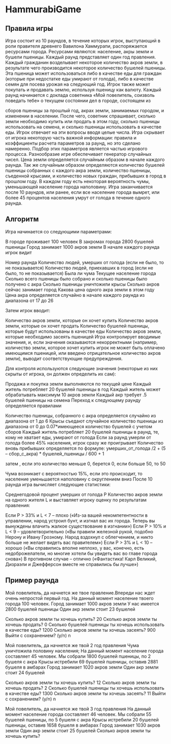 # HammurabiGame

## Правила игры
Игра состоит из 10 раундов, в течение которых игрок, выступающий в роли правителя древнего Вавилона Хаммурапи, распоряжается ресурсами города. Ресурсами являются: население, акры земли и бушели пшеницы. Каждый раунд представляет один год правления. Каждый гражданин возделывает некоторое количество акров земли, в результате чего производится некоторое количество бушелей пшеницы. Эта пшеница может использоваться либо в качестве еды для граждан (которые при недостатке еды умирают от голода), либо в качестве семян для посева урожая на следующий год. Игрок также может покупать и продавать землю, используя пшеницу как валюту.
Каждый раунд начинается с доклада советника «Мой повелитель, соизволь поведать тебе» о текущем состоянии дел в городе, состоящем из
 
сборов пшеницы за прошлый год, акрах земли, занимаемых городом, и изменении в населении. После чего, советник спрашивает, сколько земли необходимо купить или продать в этом году, сколько пшеницы использовать на семена, и сколько пшеницы использовать в качестве еды. Игрок отвечает на эти вопросы вводя целые числа.
Игра скрывает от игрока некоторую часть важной информации: правила и коэффициенты расчета параметров за раунд, но это сделано намеренно. Подбор этих параметров является частью игрового процесса.
Разнообразие игре обеспечивает генератор случайных чисел. Цена земли определяется случайным образом в начале каждого раунда. Так же случайным образом определяются количество бушелей пшеницы собранных с каждого акра земли, количество пшеницы, съеденной крысами, и количество новых граждан, прибывших в город в прошлом году. В каждом году есть некоторая вероятность чумы, уменьшающей население города наполовину.
Игра заканчивается после 10 раундов, или ранее, если все население города вымрет, или более 45 процентов населения умрут от голода в течение одного раунда.

## Алгоритм

Игра начинается со следующими параметрами:

В городе проживает 100 человек
В закромах города 2800 бушелей пшеницы
Город занимает 1000 акров земли
В начале каждого раунда игрок видит

Номер раунда
Количество людей, умерших от голода (если не было, то не показывается)
Количество людей, приехавших в город (если не было, то не показывается)
Была ли чума
Текущее население города
Сколько всего пшеницы было собрано и сколько пшеницы было получено с акра
Сколько пшеницы уничтожили крысы
Сколько акров сейчас занимает город
Какова цена одного акра земли в этом году
Цена акра определяется случайно в начале каждого раунда из диапазона от 17 до 26

Затем игрок вводит:

Количество акров земли, которые он хочет купить
Количество акров земли, которые он хочет продать
Количество бушелей пшеницы, которые будут использованы в качестве еды
Количество акров земли, которые необходимо засеять пшеницей
Игра контролирует вводимые значения, и, если значения оказываются некорректными (например, количество земли, которое хочет купить игрок не может быть оплачено имеющимся пшеницей, или введено отрицательное количество акров земли), выводит соответствующие предупреждения.

Для контроля используются следующие значения (некоторые из них скрыты от игрока, он должен определить их сам):

Продажа и покупка земли выполняются по текущей цене
Каждый житель потребляет 20 бушелей пшеницы в год
Каждый житель может обрабатывать максимум 10 акров земли
Каждый акр требует .5 бушелей пшеницы на семена
Переход к следующему раунду определяется правилами

Количество пшеницы, собранного с акра определяется случайно из диапазона от 1 до 6
Крысы съедают случайное количество пшеницы из диапазона от 0 до 0.07*имеющееся количество бушелей с учетом сборов
Каждый житель потребляет 20 бушелей пшеницы в раунд, те, кому не хватает еды, умирают от голода
Если за раунд умерли от голода более 45% населения, игрок сразу же проигрывает
Количество вновь прибывших определяется по формуле:
умерших_от_голода /2 + (5 – сбор_с_акра) * бушелей_пшеницы / 600 + 1

затем , если это количество меньше 0, берется 0, если больше 50, то 50

Чума возникает с вероятностью 15%, если это происходит, то население уменьшается наполовину с округлением вниз
После 10 раунда игра вычисляет следующие статистики:

Среднегодовой процент умерших от голода P
Количество акров земли на одного жителя L
и выставляет игроку оценку по результатам правления:

Если P > 33% и L < 7 – плохо («Из-за вашей некомпетентности в управлении, народ устроил бунт, и изгнал вас их города. Теперь вы вынуждены влачить жалкое существование в изгнании»)
Если P > 10% и L < 9 – удовлетворительно («Вы правили железной рукой, подобно Нерону и Ивану Грозному. Народ вздохнул с облегчением, и никто больше не желает видеть вас правителем»)
Если P > 3% и L < 10 – хорошо («Вы справились вполне неплохо, у вас, конечно, есть недоброжелатели, но многие хотели бы увидеть вас во главе города снова»)
В противном случае – отлично («Фантастика! Карл Великий, Дизраэли и Джефферсон вместе не справились бы лучше»)

## Пример раунда

Мой повелитель, да начнется же твое правление.Впереди нас ждет очень непростой  первый год.
	На данный момент население твоего города 100 человек.
	Город занимает 1000 акров земли
	У нас имеется 2800 бушелей пшеницы
	Один акр земли стоит 23 бушелей
	
Сколько акров земли ты хочешь купить? 
20
Сколько акров земли ты хочешь продать? 0
Сколько бушелей пшеницы ты хочешь использовать в качестве еды? 
1200
Сколько акров земли ты хочешь засеять? 
900
Выйти с сохранением? (y/n) 
n

Мой повелитель, да начнется же твой 2 год правления
	Чума уничтожила половину населения; 
	На данный момент население  города составляет 45 человек.
	Мы собрали 1800 бушелей пшеницы, по 2 бушеля с акра
	Крысы истребили 69 бушелей пшеницы, оставив 2881 бушеля в амбарах
	Город занимает 1020 акров земли
	Один акр земли стоит 24 бушелей
	
Сколько акров земли ты хочешь купить? 
12
Сколько акров земли ты хочешь продать? 2
Сколько бушелей пшеницы ты хочешь использовать в качестве еды? 
1300
Сколько акров земли ты хочешь засеять? 
11
Выйти с сохранением? (y/n) 
n

Мой повелитель, да начнется же твой 3 год правления
	На данный момент население  города составляет 46 человек.
	Мы собрали 55 бушелей пшеницы, по 5 бушеля с акра
	Крысы истребили 20 бушелей пшеницы, оставив 1658 бушеля в амбарах
	Город занимает 1030 акров земли
	Один акр земли стоит 25 бушелей
Сколько акров земли ты хочешь купить? 
